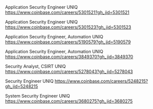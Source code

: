 Application Security Engineer UNIQ https://www.coinbase.com/careers/5301521?gh_jid=5301521

Application Security Engineer UNIQ https://www.coinbase.com/careers/5301523?gh_jid=5301523

Application Security Engineer, Automation UNIQ https://www.coinbase.com/careers/5190579?gh_jid=5190579

Application Security Engineer, Automation UNIQ https://www.coinbase.com/careers/3849370?gh_jid=3849370

Security Analyst, CSIRT UNIQ https://www.coinbase.com/careers/5278043?gh_jid=5278043

Security Engineer UNIQ https://www.coinbase.com/careers/5248215?gh_jid=5248215

System Security Engineer UNIQ https://www.coinbase.com/careers/3680275?gh_jid=3680275

